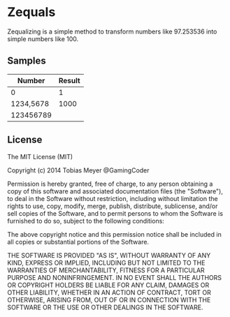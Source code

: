 # Zequals
Zequalizing is a simple method to transform numbers like 97.253536 into simple numbers like 100.

## Samples
| Number    | Result |
|-----------|--------|
| 0         | 1      |
| 1234,5678 | 1000   |
| 123456789 |        |

## License
The MIT License (MIT)

Copyright (c) 2014 Tobias Meyer @GamingCoder

Permission is hereby granted, free of charge, to any person obtaining a copy
of this software and associated documentation files (the "Software"), to deal
in the Software without restriction, including without limitation the rights
to use, copy, modify, merge, publish, distribute, sublicense, and/or sell
copies of the Software, and to permit persons to whom the Software is
furnished to do so, subject to the following conditions:

The above copyright notice and this permission notice shall be included in
all copies or substantial portions of the Software.

THE SOFTWARE IS PROVIDED "AS IS", WITHOUT WARRANTY OF ANY KIND, EXPRESS OR
IMPLIED, INCLUDING BUT NOT LIMITED TO THE WARRANTIES OF MERCHANTABILITY,
FITNESS FOR A PARTICULAR PURPOSE AND NONINFRINGEMENT. IN NO EVENT SHALL THE
AUTHORS OR COPYRIGHT HOLDERS BE LIABLE FOR ANY CLAIM, DAMAGES OR OTHER
LIABILITY, WHETHER IN AN ACTION OF CONTRACT, TORT OR OTHERWISE, ARISING FROM,
OUT OF OR IN CONNECTION WITH THE SOFTWARE OR THE USE OR OTHER DEALINGS IN
THE SOFTWARE.